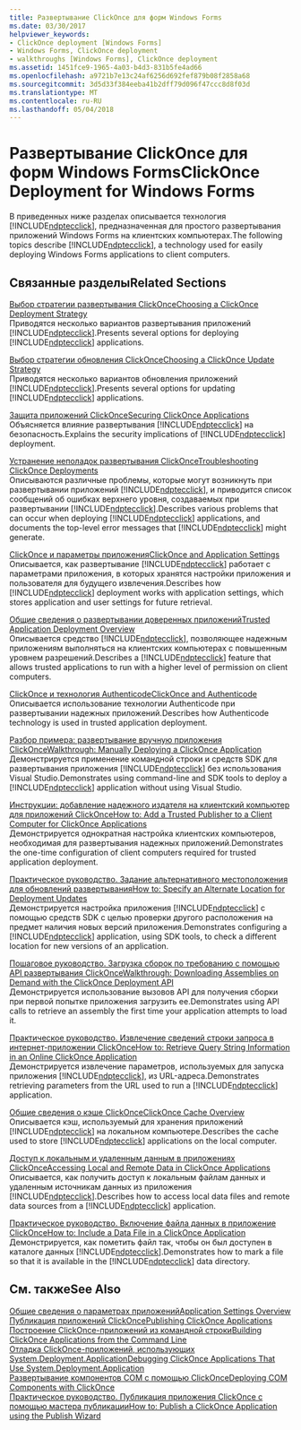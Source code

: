 ```yaml
---
title: Развертывание ClickOnce для форм Windows Forms
ms.date: 03/30/2017
helpviewer_keywords:
- ClickOnce deployment [Windows Forms]
- Windows Forms, ClickOnce deployment
- walkthroughs [Windows Forms], ClickOnce deployment
ms.assetid: 1451fce9-1965-4a03-b4d3-831b5fe4ad66
ms.openlocfilehash: a9721b7e13c24af6256d692fef879b08f2858a68
ms.sourcegitcommit: 3d5d33f384eeba41b2dff79d096f47ccc8d8f03d
ms.translationtype: MT
ms.contentlocale: ru-RU
ms.lasthandoff: 05/04/2018
---
```

# <a name="clickonce-deployment-for-windows-forms"></a><span data-ttu-id="0fd0e-102">Развертывание ClickOnce для форм Windows Forms</span><span class="sxs-lookup"><span data-stu-id="0fd0e-102">ClickOnce Deployment for Windows Forms</span></span>
<span data-ttu-id="0fd0e-103">В приведенных ниже разделах описывается технология [!INCLUDE[ndptecclick](../../../includes/ndptecclick-md.md)], предназначенная для простого развертывания приложений Windows Forms на клиентских компьютерах.</span><span class="sxs-lookup"><span data-stu-id="0fd0e-103">The following topics describe [!INCLUDE[ndptecclick](../../../includes/ndptecclick-md.md)], a technology used for easily deploying Windows Forms applications to client computers.</span></span>  
  
## <a name="related-sections"></a><span data-ttu-id="0fd0e-104">Связанные разделы</span><span class="sxs-lookup"><span data-stu-id="0fd0e-104">Related Sections</span></span>  
 [<span data-ttu-id="0fd0e-105">Выбор стратегии развертывания ClickOnce</span><span class="sxs-lookup"><span data-stu-id="0fd0e-105">Choosing a ClickOnce Deployment Strategy</span></span>](/visualstudio/deployment/choosing-a-clickonce-deployment-strategy)  
 <span data-ttu-id="0fd0e-106">Приводятся несколько вариантов развертывания приложений [!INCLUDE[ndptecclick](../../../includes/ndptecclick-md.md)].</span><span class="sxs-lookup"><span data-stu-id="0fd0e-106">Presents several options for deploying [!INCLUDE[ndptecclick](../../../includes/ndptecclick-md.md)] applications.</span></span>  
  
 [<span data-ttu-id="0fd0e-107">Выбор стратегии обновления ClickOnce</span><span class="sxs-lookup"><span data-stu-id="0fd0e-107">Choosing a ClickOnce Update Strategy</span></span>](/visualstudio/deployment/choosing-a-clickonce-update-strategy)  
 <span data-ttu-id="0fd0e-108">Приводятся несколько вариантов обновления приложений [!INCLUDE[ndptecclick](../../../includes/ndptecclick-md.md)].</span><span class="sxs-lookup"><span data-stu-id="0fd0e-108">Presents several options for updating [!INCLUDE[ndptecclick](../../../includes/ndptecclick-md.md)] applications.</span></span>  
  
 [<span data-ttu-id="0fd0e-109">Защита приложений ClickOnce</span><span class="sxs-lookup"><span data-stu-id="0fd0e-109">Securing ClickOnce Applications</span></span>](/visualstudio/deployment/securing-clickonce-applications)  
 <span data-ttu-id="0fd0e-110">Объясняется влияние развертывания [!INCLUDE[ndptecclick](../../../includes/ndptecclick-md.md)] на безопасность.</span><span class="sxs-lookup"><span data-stu-id="0fd0e-110">Explains the security implications of [!INCLUDE[ndptecclick](../../../includes/ndptecclick-md.md)] deployment.</span></span>  
  
 [<span data-ttu-id="0fd0e-111">Устранение неполадок развертывания ClickOnce</span><span class="sxs-lookup"><span data-stu-id="0fd0e-111">Troubleshooting ClickOnce Deployments</span></span>](/visualstudio/deployment/troubleshooting-clickonce-deployments)  
 <span data-ttu-id="0fd0e-112">Описываются различные проблемы, которые могут возникнуть при развертывании приложений [!INCLUDE[ndptecclick](../../../includes/ndptecclick-md.md)], и приводится список сообщений об ошибках верхнего уровня, создаваемых при развертывании [!INCLUDE[ndptecclick](../../../includes/ndptecclick-md.md)].</span><span class="sxs-lookup"><span data-stu-id="0fd0e-112">Describes various problems that can occur when deploying [!INCLUDE[ndptecclick](../../../includes/ndptecclick-md.md)] applications, and documents the top-level error messages that [!INCLUDE[ndptecclick](../../../includes/ndptecclick-md.md)] might generate.</span></span>  
  
 [<span data-ttu-id="0fd0e-113">ClickOnce и параметры приложения</span><span class="sxs-lookup"><span data-stu-id="0fd0e-113">ClickOnce and Application Settings</span></span>](/visualstudio/deployment/clickonce-and-application-settings)  
 <span data-ttu-id="0fd0e-114">Описывается, как развертывание [!INCLUDE[ndptecclick](../../../includes/ndptecclick-md.md)] работает с параметрами приложения, в которых хранятся настройки приложения и пользователя для будущего извлечения.</span><span class="sxs-lookup"><span data-stu-id="0fd0e-114">Describes how [!INCLUDE[ndptecclick](../../../includes/ndptecclick-md.md)] deployment works with application settings, which stores application and user settings for future retrieval.</span></span>  
  
 [<span data-ttu-id="0fd0e-115">Общие сведения о развертывании доверенных приложений</span><span class="sxs-lookup"><span data-stu-id="0fd0e-115">Trusted Application Deployment Overview</span></span>](/visualstudio/deployment/trusted-application-deployment-overview)  
 <span data-ttu-id="0fd0e-116">Описывается средство [!INCLUDE[ndptecclick](../../../includes/ndptecclick-md.md)], позволяющее надежным приложениям выполняться на клиентских компьютерах с повышенным уровнем разрешений.</span><span class="sxs-lookup"><span data-stu-id="0fd0e-116">Describes a [!INCLUDE[ndptecclick](../../../includes/ndptecclick-md.md)] feature that allows trusted applications to run with a higher level of permission on client computers.</span></span>  
  
 [<span data-ttu-id="0fd0e-117">ClickOnce и технология Authenticode</span><span class="sxs-lookup"><span data-stu-id="0fd0e-117">ClickOnce and Authenticode</span></span>](/visualstudio/deployment/clickonce-and-authenticode)  
 <span data-ttu-id="0fd0e-118">Описывается использование технологии Authenticode при развертывании надежных приложений.</span><span class="sxs-lookup"><span data-stu-id="0fd0e-118">Describes how Authenticode technology is used in trusted application deployment.</span></span>  
  
 [<span data-ttu-id="0fd0e-119">Разбор примера: развертывание вручную приложения ClickOnce</span><span class="sxs-lookup"><span data-stu-id="0fd0e-119">Walkthrough: Manually Deploying a ClickOnce Application</span></span>](/visualstudio/deployment/walkthrough-manually-deploying-a-clickonce-application)  
 <span data-ttu-id="0fd0e-120">Демонстрируется применение командной строки и средств SDK для развертывания приложения [!INCLUDE[ndptecclick](../../../includes/ndptecclick-md.md)] без использования Visual Studio.</span><span class="sxs-lookup"><span data-stu-id="0fd0e-120">Demonstrates using command-line and SDK tools to deploy a [!INCLUDE[ndptecclick](../../../includes/ndptecclick-md.md)] application without using Visual Studio.</span></span>  
  
 [<span data-ttu-id="0fd0e-121">Инструкции: добавление надежного издателя на клиентский компьютер для приложений ClickOnce</span><span class="sxs-lookup"><span data-stu-id="0fd0e-121">How to: Add a Trusted Publisher to a Client Computer for ClickOnce Applications</span></span>](/visualstudio/deployment/how-to-add-a-trusted-publisher-to-a-client-computer-for-clickonce-applications)  
 <span data-ttu-id="0fd0e-122">Демонстрируется однократная настройка клиентских компьютеров, необходимая для развертывания надежных приложений.</span><span class="sxs-lookup"><span data-stu-id="0fd0e-122">Demonstrates the one-time configuration of client computers required for trusted application deployment.</span></span>  
  
 [<span data-ttu-id="0fd0e-123">Практическое руководство. Задание альтернативного местоположения для обновлений развертывания</span><span class="sxs-lookup"><span data-stu-id="0fd0e-123">How to: Specify an Alternate Location for Deployment Updates</span></span>](/visualstudio/deployment/how-to-specify-an-alternate-location-for-deployment-updates)  
 <span data-ttu-id="0fd0e-124">Демонстрируется настройка приложения [!INCLUDE[ndptecclick](../../../includes/ndptecclick-md.md)] с помощью средств SDK с целью проверки другого расположения на предмет наличия новых версий приложения.</span><span class="sxs-lookup"><span data-stu-id="0fd0e-124">Demonstrates configuring a [!INCLUDE[ndptecclick](../../../includes/ndptecclick-md.md)] application, using SDK tools, to check a different location for new versions of an application.</span></span>  
  
 [<span data-ttu-id="0fd0e-125">Пошаговое руководство. Загрузка сборок по требованию с помощью API развертывания ClickOnce</span><span class="sxs-lookup"><span data-stu-id="0fd0e-125">Walkthrough: Downloading Assemblies on Demand with the ClickOnce Deployment API</span></span>](/visualstudio/deployment/walkthrough-downloading-assemblies-on-demand-with-the-clickonce-deployment-api)  
 <span data-ttu-id="0fd0e-126">Демонстрируется использование вызовов API для получения сборки при первой попытке приложения загрузить ее.</span><span class="sxs-lookup"><span data-stu-id="0fd0e-126">Demonstrates using API calls to retrieve an assembly the first time your application attempts to load it.</span></span>  
  
 [<span data-ttu-id="0fd0e-127">Практическое руководство. Извлечение сведений строки запроса в интернет-приложении ClickOnce</span><span class="sxs-lookup"><span data-stu-id="0fd0e-127">How to: Retrieve Query String Information in an Online ClickOnce Application</span></span>](/visualstudio/deployment/how-to-retrieve-query-string-information-in-an-online-clickonce-application)  
 <span data-ttu-id="0fd0e-128">Демонстрируется извлечение параметров, используемых для запуска приложения [!INCLUDE[ndptecclick](../../../includes/ndptecclick-md.md)], из URL-адреса.</span><span class="sxs-lookup"><span data-stu-id="0fd0e-128">Demonstrates retrieving parameters from the URL used to run a [!INCLUDE[ndptecclick](../../../includes/ndptecclick-md.md)] application.</span></span>  
  
 [<span data-ttu-id="0fd0e-129">Общие сведения о кэше ClickOnce</span><span class="sxs-lookup"><span data-stu-id="0fd0e-129">ClickOnce Cache Overview</span></span>](/visualstudio/deployment/clickonce-cache-overview)  
 <span data-ttu-id="0fd0e-130">Описывается кэш, используемый для хранения приложений [!INCLUDE[ndptecclick](../../../includes/ndptecclick-md.md)] на локальном компьютере.</span><span class="sxs-lookup"><span data-stu-id="0fd0e-130">Describes the cache used to store [!INCLUDE[ndptecclick](../../../includes/ndptecclick-md.md)] applications on the local computer.</span></span>  
  
 [<span data-ttu-id="0fd0e-131">Доступ к локальным и удаленным данным в приложениях ClickOnce</span><span class="sxs-lookup"><span data-stu-id="0fd0e-131">Accessing Local and Remote Data in ClickOnce Applications</span></span>](/visualstudio/deployment/accessing-local-and-remote-data-in-clickonce-applications)  
 <span data-ttu-id="0fd0e-132">Описывается, как получить доступ к локальным файлам данных и удаленным источникам данных из приложения [!INCLUDE[ndptecclick](../../../includes/ndptecclick-md.md)].</span><span class="sxs-lookup"><span data-stu-id="0fd0e-132">Describes how to access local data files and remote data sources from a [!INCLUDE[ndptecclick](../../../includes/ndptecclick-md.md)] application.</span></span>  
  
 [<span data-ttu-id="0fd0e-133">Практическое руководство. Включение файла данных в приложение ClickOnce</span><span class="sxs-lookup"><span data-stu-id="0fd0e-133">How to: Include a Data File in a ClickOnce Application</span></span>](/visualstudio/deployment/how-to-include-a-data-file-in-a-clickonce-application)  
 <span data-ttu-id="0fd0e-134">Демонстрируется, как пометить файл так, чтобы он был доступен в каталоге данных [!INCLUDE[ndptecclick](../../../includes/ndptecclick-md.md)].</span><span class="sxs-lookup"><span data-stu-id="0fd0e-134">Demonstrates how to mark a file so that it is available in the [!INCLUDE[ndptecclick](../../../includes/ndptecclick-md.md)] data directory.</span></span>  
  
## <a name="see-also"></a><span data-ttu-id="0fd0e-135">См. также</span><span class="sxs-lookup"><span data-stu-id="0fd0e-135">See Also</span></span>  
 [<span data-ttu-id="0fd0e-136">Общие сведения о параметрах приложений</span><span class="sxs-lookup"><span data-stu-id="0fd0e-136">Application Settings Overview</span></span>](../../../docs/framework/winforms/advanced/application-settings-overview.md)  
 [<span data-ttu-id="0fd0e-137">Публикация приложений ClickOnce</span><span class="sxs-lookup"><span data-stu-id="0fd0e-137">Publishing ClickOnce Applications</span></span>](/visualstudio/deployment/publishing-clickonce-applications)  
 [<span data-ttu-id="0fd0e-138">Построение ClickOnce-приложений из командной строки</span><span class="sxs-lookup"><span data-stu-id="0fd0e-138">Building ClickOnce Applications from the Command Line</span></span>](/visualstudio/deployment/building-clickonce-applications-from-the-command-line)  
 [<span data-ttu-id="0fd0e-139">Отладка ClickOnce-приложений, использующих System.Deployment.Application</span><span class="sxs-lookup"><span data-stu-id="0fd0e-139">Debugging ClickOnce Applications That Use System.Deployment.Application</span></span>](http://msdn.microsoft.com/library/86f31948-2ca8-47c0-8e8b-c2b817bbf79f)  
 [<span data-ttu-id="0fd0e-140">Развертывание компонентов COM с помощью ClickOnce</span><span class="sxs-lookup"><span data-stu-id="0fd0e-140">Deploying COM Components with ClickOnce</span></span>](/visualstudio/deployment/deploying-com-components-with-clickonce)  
 [<span data-ttu-id="0fd0e-141">Практическое руководство. Публикация приложения ClickOnce с помощью мастера публикации</span><span class="sxs-lookup"><span data-stu-id="0fd0e-141">How to: Publish a ClickOnce Application using the Publish Wizard</span></span>](/visualstudio/deployment/how-to-publish-a-clickonce-application-using-the-publish-wizard)
